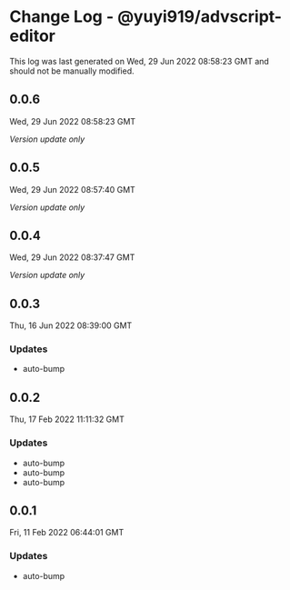 # Change Log - @yuyi919/advscript-editor

This log was last generated on Wed, 29 Jun 2022 08:58:23 GMT and should not be manually modified.

## 0.0.6
Wed, 29 Jun 2022 08:58:23 GMT

_Version update only_

## 0.0.5
Wed, 29 Jun 2022 08:57:40 GMT

_Version update only_

## 0.0.4
Wed, 29 Jun 2022 08:37:47 GMT

_Version update only_

## 0.0.3
Thu, 16 Jun 2022 08:39:00 GMT

### Updates

- auto-bump

## 0.0.2
Thu, 17 Feb 2022 11:11:32 GMT

### Updates

- auto-bump
- auto-bump
- auto-bump

## 0.0.1
Fri, 11 Feb 2022 06:44:01 GMT

### Updates

- auto-bump

